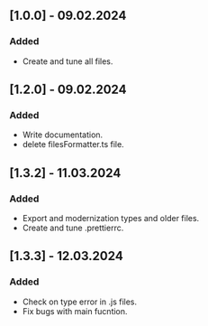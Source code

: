 ## [1.0.0] - 09.02.2024

### Added

-   Create and tune all files.

## [1.2.0] - 09.02.2024

### Added

-   Write documentation.
-   delete filesFormatter.ts file.

## [1.3.2] - 11.03.2024

### Added

-   Export and modernization types and older files.
-   Create and tune .prettierrc.

## [1.3.3] - 12.03.2024

### Added

-   Check on type error in .js files.
-   Fix bugs with main fucntion.

